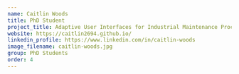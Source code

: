 ```yaml
---
name: Caitlin Woods
title: PhD Student
project_title: Adaptive User Interfaces for Industrial Maintenance Procedures
website: https://caitlin2694.github.io/
linkedin_profile: https://www.linkedin.com/in/caitlin-woods
image_filename: caitlin-woods.jpg
group: PhD Students
order: 4
---
```

